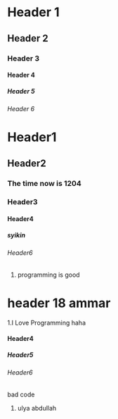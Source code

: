 # Header 1
## Header 2
### Header 3
#### Header 4
##### Header 5
###### Header 6
# Header1
## Header2
### The time now is 1204
### Header3
#### Header4
##### syikin
###### Header6
1. programming is good
# header 18 ammar
1.I Love Programming
haha
#### Header4
##### Header5
###### Header6
bad code
1. ulya abdullah
